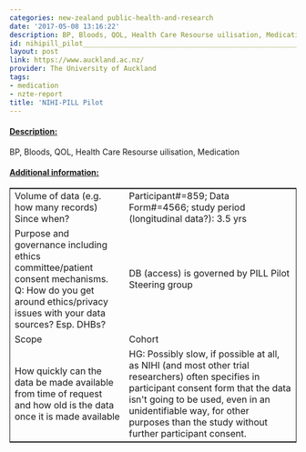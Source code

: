 ```yaml
---
categories: new-zealand public-health-and-research
date: '2017-05-08 13:16:22'
description: BP, Bloods, QOL, Health Care Resourse uilisation, Medication
id: nihipill_pilot_____________________________________________________________
layout: post
link: https://www.auckland.ac.nz/
provider: The University of Auckland
tags:
- medication
- nzte-report
title: 'NIHI-PILL Pilot                                                             '
---
```



 <h4> <u>Description:</u> </h4>
BP, Bloods, QOL, Health Care Resourse uilisation, Medication
 <h4> <u>Additional information:</u> </h4>
 <table style="border: 1px solid">
 <tr> <td width="40%">Volume of data (e.g. how many records)
Since when?</td> <td>Participant#=859; Data Form#=4566; study period (longitudinal data?): 3.5 yrs</td> </tr>
 <tr> <td width="40%">Purpose and governance including ethics committee/patient consent mechanisms. Q: How do you get around ethics/privacy issues with your data sources? Esp. DHBs?</td> <td>DB (access) is governed by PILL Pilot Steering group</td> </tr>
 <tr> <td width="40%">Scope</td> <td>Cohort</td> </tr>
 <tr> <td width="40%">How quickly can the data be made available from time of request and how old is the data once it is made available</td> <td>HG: Possibly slow, if possible at all, as NIHI (and most other trial researchers) often specifies in participant consent form that the data isn't going to be used, even in an unidentifiable way, for other purposes than the study without further participant consent.</td> </tr>
 </table>